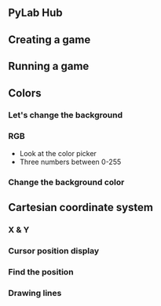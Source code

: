 ## PyLab Hub

## Creating a game

## Running a game

## Colors
### Let's change the background
### RGB
- Look at the color picker
- Three numbers between 0-255
### Change the background color

## Cartesian coordinate system
### X & Y
### Cursor position display
### Find the position
### Drawing lines
